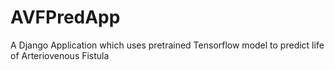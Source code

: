 # AVFPredApp
A Django Application which uses pretrained Tensorflow model to predict life of Arteriovenous Fistula
